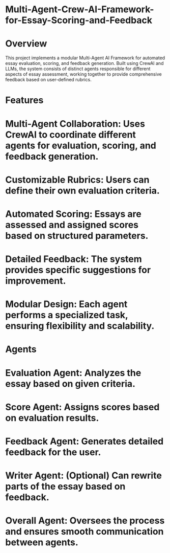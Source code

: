 # Multi-Agent-Crew-AI-Framework-for-Essay-Scoring-and-Feedback

# Overview
This project implements a modular Multi-Agent AI Framework for automated essay evaluation, scoring, and feedback generation. Built using CrewAI and LLMs, the system consists of distinct agents responsible for different aspects of essay assessment, working together to provide comprehensive feedback based on user-defined rubrics.

# Features
# Multi-Agent Collaboration: Uses CrewAI to coordinate different agents for evaluation, scoring, and feedback generation.

# Customizable Rubrics: Users can define their own evaluation criteria.

# Automated Scoring: Essays are assessed and assigned scores based on structured parameters.

# Detailed Feedback: The system provides specific suggestions for improvement.

# Modular Design: Each agent performs a specialized task, ensuring flexibility and scalability.

# Agents
# Evaluation Agent: Analyzes the essay based on given criteria.

# Score Agent: Assigns scores based on evaluation results.

# Feedback Agent: Generates detailed feedback for the user.

# Writer Agent: (Optional) Can rewrite parts of the essay based on feedback.

# Overall Agent: Oversees the process and ensures smooth communication between agents.
